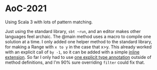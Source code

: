# AoC-2021

Using Scala 3 with lots of pattern matching.

Just using the standard library, `sbt ~run`, and an editor makes other languages feel archaic. The @main method uses a macro to compile one solution at a time. I only added one helper method to the standard library, for making a Range with `x to y` in the case that x>y. This already worked with an explicit call of `by -1`, so it can be added with a simple [inline extension](https://github.com/mayhd3/AoC-2021/blob/cc377f61d5784726d7925b9c1785d0f34940e0a3/Main.scala#L1). So far I only had to use [one explicit type annotation](https://github.com/mayhd3/AoC-2021/blob/5ccc832c823ecdd98ca5589f9befb7b9f3ca792b/Three.scala#L13) outside of method definitions, and I'm 90% sure overriding `filter` could fix that. 

